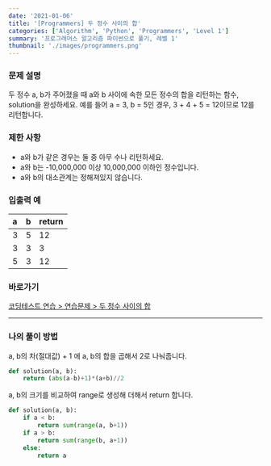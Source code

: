 ```yaml
---
date: '2021-01-06'
title: '[Programmers] 두 정수 사이의 합'
categories: ['Algorithm', 'Python', 'Programmers', 'Level 1']
summary: '프로그래머스 알고리즘 파이썬으로 풀기, 레벨 1'
thumbnail: './images/programmers.png'
---
```


### 문제 설명

두 정수 a, b가 주어졌을 때 a와 b 사이에 속한 모든 정수의 합을 리턴하는 함수, solution을 완성하세요.
예를 들어 a = 3, b = 5인 경우, 3 + 4 + 5 = 12이므로 12를 리턴합니다.

### 제한 사항

- a와 b가 같은 경우는 둘 중 아무 수나 리턴하세요.
- a와 b는 -10,000,000 이상 10,000,000 이하인 정수입니다.
- a와 b의 대소관계는 정해져있지 않습니다.

### 입출력 예

| a    | b    | return |
| :--- | :--- | :----- |
| 3    | 5    | 12     |
| 3    | 3    | 3      |
| 5    | 3    | 12     |

### 바로가기

[코딩테스트 연습 > 연습문제 > 두 정수 사이의 합](<https://programmers.co.kr/learn/courses/30/lessons/12912?language=python3>)

---

### 나의 풀이 방법

a, b의 차(절대값) + 1 에 a, b의 합을 곱해서 2로 나눠줍니다.

``` python
def solution(a, b):
    return (abs(a-b)+1)*(a+b)//2
```

a, b의 크기를 비교하여 range로 생성해 더해서 return 합니다.

```python
def solution(a, b):
    if a < b:
        return sum(range(a, b+1))
    if a > b:
        return sum(range(b, a+1))
    else:
        return a
```
